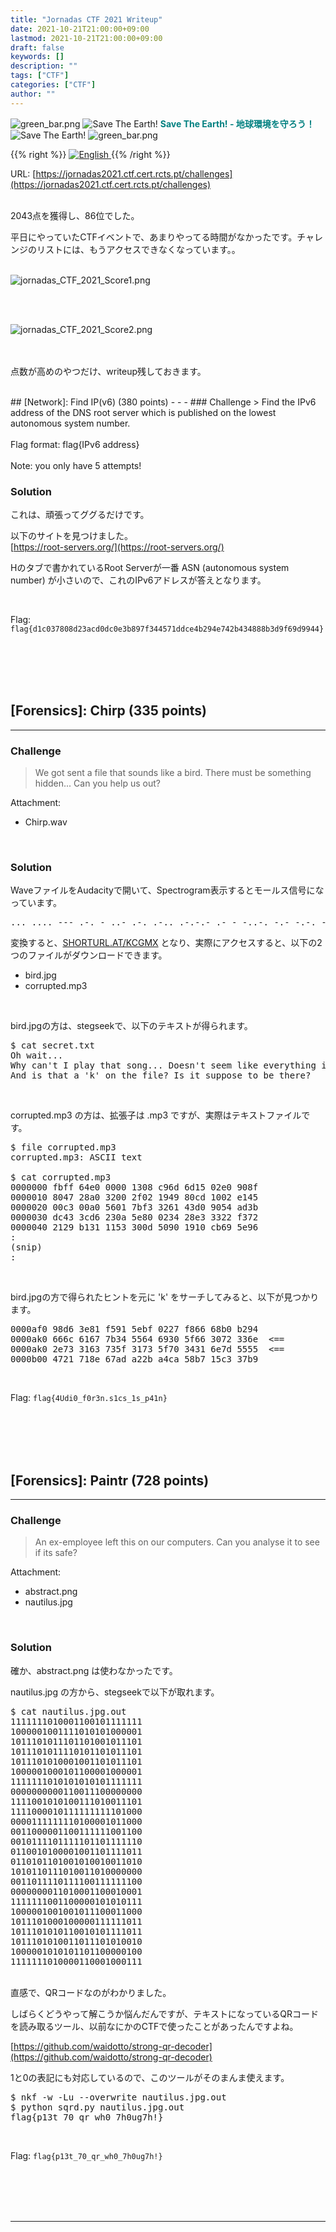 ```yaml
---
title: "Jornadas CTF 2021 Writeup"
date: 2021-10-21T21:00:00+09:00
lastmod: 2021-10-21T21:00:00+09:00
draft: false
keywords: []
description: ""
tags: ["CTF"]
categories: ["CTF"]
author: ""
---
```

<img src="https://captureamerica.github.io/writeups/img/green_bar.png" alt="green_bar.png">
<img src="https://captureamerica.github.io/writeups/img/10_Nature_Themed_Icons_Cute_Earth_Icon.png" alt="Save The Earth!"> <b><font color="teal">Save The Earth! - 地球環境を守ろう！</font></b> <img src="https://captureamerica.github.io/writeups/img/10_Nature_Themed_Icons_Cute_Earth_Icon.png" alt="Save The Earth!">
<img src="https://captureamerica.github.io/writeups/img/green_bar.png" alt="green_bar.png">

{{% right %}}
<a href="https://translate.google.com/translate?hl=en&sl=ja&tl=en&u=https%3A%2F%2Fcaptureamerica.github.io%2Fwriteups%2Fpost%2Fjornadas_ctf_2021%2F">
<img src="https://captureamerica.github.io/writeups/img/En.png" alt="English">
</a>
{{% /right %}}

URL: [https://jornadas2021.ctf.cert.rcts.pt/challenges](https://jornadas2021.ctf.cert.rcts.pt/challenges)
<br /><br />

2043点を獲得し、86位でした。

平日にやっていたCTFイベントで、あまりやってる時間がなかったです。チャレンジのリストには、もうアクセスできなくなっています。。

<br>

<img src="https://captureamerica.github.io/writeups/img/jornadas_CTF_2021_Score1.png" alt="jornadas_CTF_2021_Score1.png">

<br><br>

<img src="https://captureamerica.github.io/writeups/img/jornadas_CTF_2021_Score2.png" alt="jornadas_CTF_2021_Score2.png">


<br><br>
点数が高めのやつだけ、writeup残しておきます。

<br />
## [Network]: Find IP(v6) (380 points)
- - -
### Challenge
> Find the IPv6 address of the DNS root server which is published on the lowest autonomous system number.
<br /><br />
Flag format: flag{IPv6 address}
<br /><br />
Note: you only have 5 attempts!

<br />

### Solution
これは、頑張ってググるだけです。

以下のサイトを見つけました。<br>
[https://root-servers.org/](https://root-servers.org/)

Hのタブで書かれているRoot Serverが一番 ASN (autonomous system number) が小さいので、これのIPv6アドレスが答えとなります。

<br />

Flag: `flag{d1c037808d23acd0dc0e3b897f344571ddce4b294e742b434888b3d9f69d9944}`


<br /><br />
<br /><br />
## [Forensics]: Chirp (335 points)
- - -
### Challenge
> We got sent a file that sounds like a bird. There must be something hidden... Can you help us out?

Attachment:

- Chirp.wav

<br />

### Solution
WaveファイルをAudacityで開いて、Spectrogram表示するとモールス信号になっています。

<pre>
... .... --- .-. - ..- .-. .-.. .-.-.- .- - -..-. -.- -.-. --. -- -..-
</pre>

変換すると、[SHORTURL.AT/KCGMX](SHORTURL.AT/KCGMX) となり、実際にアクセスすると、以下の2つのファイルがダウンロードできます。

- bird.jpg
- corrupted.mp3

<br>

bird.jpgの方は、stegseekで、以下のテキストが得られます。

<pre>
$ cat secret.txt
Oh wait...
Why can't I play that song... Doesn't seem like everything is right with it...
And is that a 'k' on the file? Is it suppose to be there?
</pre>

<br>

corrupted.mp3 の方は、拡張子は .mp3 ですが、実際はテキストファイルです。

<pre>
$ file corrupted.mp3
corrupted.mp3: ASCII text

$ cat corrupted.mp3
0000000 fbff 64e0 0000 1308 c96d 6d15 02e0 908f
0000010 8047 28a0 3200 2f02 1949 80cd 1002 e145
0000020 00c3 00a0 5601 7bf3 3261 43d0 9054 ad3b
0000030 dc43 3cd6 230a 5e80 0234 28e3 3322 f372
0000040 2129 b131 1153 300d 5090 1910 cb69 5e96
:
(snip)
:
</pre>

<br>

bird.jpgの方で得られたヒントを元に 'k' をサーチしてみると、以下が見つかります。

<pre>
0000af0 98d6 3e81 f591 5ebf 0227 f866 68b0 b294
0000ak0 666c 6167 7b34 5564 6930 5f66 3072 336e  <==
0000ak0 2e73 3163 735f 3173 5f70 3431 6e7d 5555  <==
0000b00 4721 718e 67ad a22b a4ca 58b7 15c3 37b9
</pre>

<br>

Flag: `flag{4Udi0_f0r3n.s1cs_1s_p41n}`



<br /><br />
<br /><br />
## [Forensics]: Paintr (728 points)
- - -
### Challenge
> An ex-employee left this on our computers. Can you analyse it to see if its safe?

Attachment:

- abstract.png
- nautilus.jpg


<br />

### Solution
確か、abstract.png は使わなかったです。

nautilus.jpg の方から、stegseekで以下が取れます。

<pre>
$ cat nautilus.jpg.out
1111111010001100101111111
1000001001111010101000001
1011101011101101001011101
1011101011110101101011101
1011101010001001101011101
1000001000101100001000001
1111111010101010101111111
0000000000110011100000000
1111001010100111010011101
1111000010111111111101000
0000111111110100001011000
0011000001100111111001100
0010111101111101101111110
0110010100001001101111011
0110101101001010010011010
1010110111010011010000000
0011011110111100111111100
0000000011010001100010001
1111111001100000101010111
1000001001001011100011000
1011101000100000111111011
1011101010110010101111011
1011101010011011101010010
1000001010101101100000100
1111111010000110001000111
</pre>

<br>
直感で、QRコードなのがわかりました。

しばらくどうやって解こうか悩んだんですが、テキストになっているQRコードを読み取るツール、以前なにかのCTFで使ったことがあったんですよね。

[https://github.com/waidotto/strong-qr-decoder](https://github.com/waidotto/strong-qr-decoder)

1と0の表記にも対応しているので、このツールがそのまんま使えます。

<pre>
$ nkf -w -Lu --overwrite nautilus.jpg.out
$ python sqrd.py nautilus.jpg.out
flag{p13t_70_qr_wh0_7h0ug7h!}
</pre>


<br>

Flag: `flag{p13t_70_qr_wh0_7h0ug7h!}`



<br /><br />
<br /><br />
- - -
<br /><br />
<br /><br />
